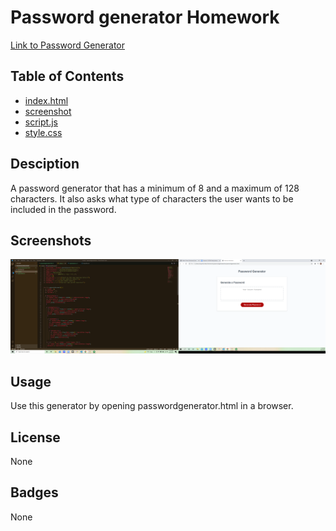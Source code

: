 # Password generator Homework

[Link to Password Generator](<a href="C:\Users\Jacq\Activities\Homework\passwordgeneratorhw\passwordgenerator.html">)

## Table of Contents
- [index.html](Contains-the-html-page-for-the-generator.)
- [screenshot](Contains-a-screenshot-of-the-assignment.)
- [script.js](Contains-the-javascript-file.)
- [style.css](Contains-the-stylesheet.)

## Desciption
A password generator that has a minimum of 8 and a maximum of 128 characters. It also asks what type of characters the user wants to be included in the password.

## Screenshots
![Screenshot of the password generator assignment](./sceenshot5.png)


## Usage
Use this generator by opening passwordgenerator.html in a browser.

## License
None

## Badges
None